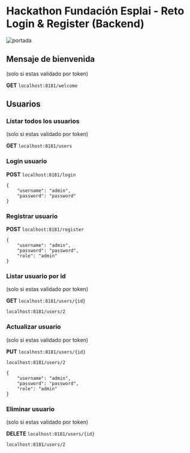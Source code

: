 # Hackathon Fundación Esplai - Reto Login &amp; Register (Backend)

![portada](https://github.com/paul-23/Hackathon-Fundacion-Esplai/assets/62121921/2de2092b-cebb-4582-a546-03d9e790a914)

## Mensaje de bienvenida
(solo si estas validado por token)

**GET** ``` localhost:8181/welcome ```

## Usuarios

### Listar todos los usuarios
(solo si estas validado por token)

**GET** ``` localhost:8181/users ```

### Login usuario

**POST** ```localhost:8181/login```

```
{
    "username": "admin",
    "password": "password"
}
```

### Registrar usuario

**POST** ```localhost:8181/register```

```
{
    "username": "admin",
    "password": "password",
    "role": "admin"
}
```

### Listar usuario por id
(solo si estas validado por token)

**GET** ```localhost:8181/users/{id}```

```
localhost:8181/users/2
```

### Actualizar usuario
(solo si estas validado por token)

**PUT** ```localhost:8181/users/{id}```

```
localhost:8181/users/2
```

```
{
    "username": "admin",
    "password": "password",
    "role": "admin"
}
```

### Eliminar usuario
(solo si estas validado por token)

**DELETE** ```localhost:8181/users/{id}```

```
localhost:8181/users/2
```
